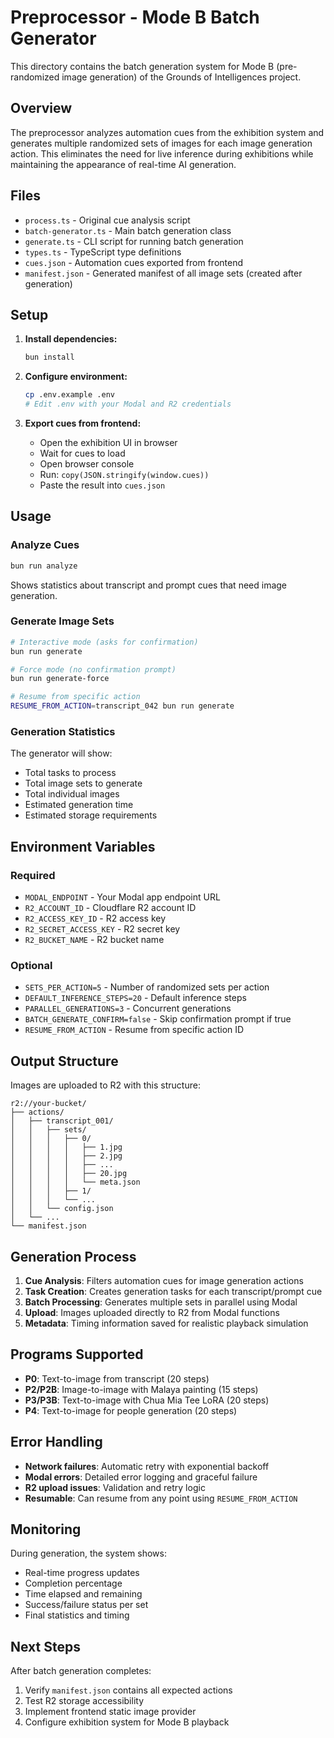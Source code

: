 # Preprocessor - Mode B Batch Generator

This directory contains the batch generation system for Mode B (pre-randomized image generation) of the Grounds of Intelligences project.

## Overview

The preprocessor analyzes automation cues from the exhibition system and generates multiple randomized sets of images for each image generation action. This eliminates the need for live inference during exhibitions while maintaining the appearance of real-time AI generation.

## Files

- `process.ts` - Original cue analysis script
- `batch-generator.ts` - Main batch generation class
- `generate.ts` - CLI script for running batch generation
- `types.ts` - TypeScript type definitions
- `cues.json` - Automation cues exported from frontend
- `manifest.json` - Generated manifest of all image sets (created after generation)

## Setup

1. **Install dependencies:**

   ```bash
   bun install
   ```

2. **Configure environment:**

   ```bash
   cp .env.example .env
   # Edit .env with your Modal and R2 credentials
   ```

3. **Export cues from frontend:**
   - Open the exhibition UI in browser
   - Wait for cues to load
   - Open browser console
   - Run: `copy(JSON.stringify(window.cues))`
   - Paste the result into `cues.json`

## Usage

### Analyze Cues

```bash
bun run analyze
```

Shows statistics about transcript and prompt cues that need image generation.

### Generate Image Sets

```bash
# Interactive mode (asks for confirmation)
bun run generate

# Force mode (no confirmation prompt)
bun run generate-force

# Resume from specific action
RESUME_FROM_ACTION=transcript_042 bun run generate
```

### Generation Statistics

The generator will show:

- Total tasks to process
- Total image sets to generate
- Total individual images
- Estimated generation time
- Estimated storage requirements

## Environment Variables

### Required

- `MODAL_ENDPOINT` - Your Modal app endpoint URL
- `R2_ACCOUNT_ID` - Cloudflare R2 account ID
- `R2_ACCESS_KEY_ID` - R2 access key
- `R2_SECRET_ACCESS_KEY` - R2 secret key
- `R2_BUCKET_NAME` - R2 bucket name

### Optional

- `SETS_PER_ACTION=5` - Number of randomized sets per action
- `DEFAULT_INFERENCE_STEPS=20` - Default inference steps
- `PARALLEL_GENERATIONS=3` - Concurrent generations
- `BATCH_GENERATE_CONFIRM=false` - Skip confirmation prompt if true
- `RESUME_FROM_ACTION` - Resume from specific action ID

## Output Structure

Images are uploaded to R2 with this structure:

```
r2://your-bucket/
├── actions/
│   ├── transcript_001/
│   │   ├── sets/
│   │   │   ├── 0/
│   │   │   │   ├── 1.jpg
│   │   │   │   ├── 2.jpg
│   │   │   │   ├── ...
│   │   │   │   ├── 20.jpg
│   │   │   │   └── meta.json
│   │   │   ├── 1/
│   │   │   └── ...
│   │   └── config.json
│   └── ...
└── manifest.json
```

## Generation Process

1. **Cue Analysis**: Filters automation cues for image generation actions
2. **Task Creation**: Creates generation tasks for each transcript/prompt cue
3. **Batch Processing**: Generates multiple sets in parallel using Modal
4. **Upload**: Images uploaded directly to R2 from Modal functions
5. **Metadata**: Timing information saved for realistic playback simulation

## Programs Supported

- **P0**: Text-to-image from transcript (20 steps)
- **P2/P2B**: Image-to-image with Malaya painting (15 steps)
- **P3/P3B**: Text-to-image with Chua Mia Tee LoRA (20 steps)
- **P4**: Text-to-image for people generation (20 steps)

## Error Handling

- **Network failures**: Automatic retry with exponential backoff
- **Modal errors**: Detailed error logging and graceful failure
- **R2 upload issues**: Validation and retry logic
- **Resumable**: Can resume from any point using `RESUME_FROM_ACTION`

## Monitoring

During generation, the system shows:

- Real-time progress updates
- Completion percentage
- Time elapsed and remaining
- Success/failure status per set
- Final statistics and timing

## Next Steps

After batch generation completes:

1. Verify `manifest.json` contains all expected actions
2. Test R2 storage accessibility
3. Implement frontend static image provider
4. Configure exhibition system for Mode B playback
